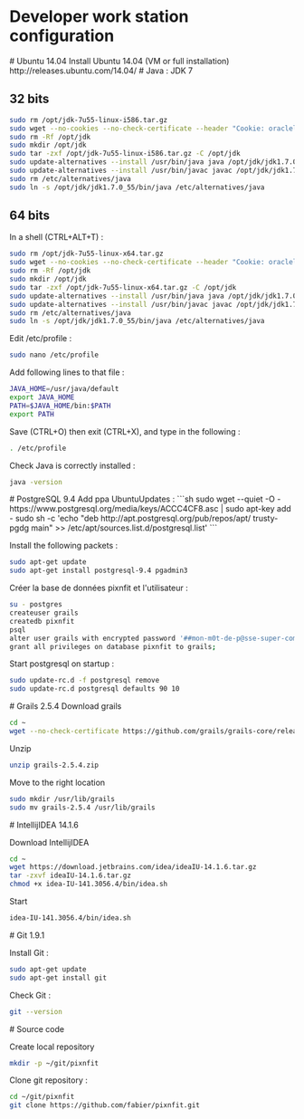 # Developer work station configuration

<a name="ubuntu"/>
# Ubuntu 14.04
Install Ubuntu 14.04 (VM or full installation)
http://releases.ubuntu.com/14.04/

<a name="java"/>
# Java : JDK 7

## 32 bits
```sh
sudo rm /opt/jdk-7u55-linux-i586.tar.gz
sudo wget --no-cookies --no-check-certificate --header "Cookie: oraclelicense=accept-securebackup-cookie" "http://download.oracle.com/otn-pub/java/jdk/7u55-b13/jdk-7u55-linux-i586.tar.gz" -O /opt/jdk-7u55-linux-i586.tar.gz
sudo rm -Rf /opt/jdk
sudo mkdir /opt/jdk
sudo tar -zxf /opt/jdk-7u55-linux-i586.tar.gz -C /opt/jdk
sudo update-alternatives --install /usr/bin/java java /opt/jdk/jdk1.7.0_55/bin/java 100
sudo update-alternatives --install /usr/bin/javac javac /opt/jdk/jdk1.7.0_55/bin/javac 100
sudo rm /etc/alternatives/java
sudo ln -s /opt/jdk/jdk1.7.0_55/bin/java /etc/alternatives/java
```

## 64 bits
In a shell (CTRL+ALT+T) :
```sh
sudo rm /opt/jdk-7u55-linux-x64.tar.gz
sudo wget --no-cookies --no-check-certificate --header "Cookie: oraclelicense=accept-securebackup-cookie" "http://download.oracle.com/otn-pub/java/jdk/7u55-b13/jdk-7u55-linux-x64.tar.gz" -O /opt/jdk-7u55-linux-x64.tar.gz
sudo rm -Rf /opt/jdk
sudo mkdir /opt/jdk
sudo tar -zxf /opt/jdk-7u55-linux-x64.tar.gz -C /opt/jdk
sudo update-alternatives --install /usr/bin/java java /opt/jdk/jdk1.7.0_55/bin/java 100
sudo update-alternatives --install /usr/bin/javac javac /opt/jdk/jdk1.7.0_55/bin/javac 100
sudo rm /etc/alternatives/java
sudo ln -s /opt/jdk/jdk1.7.0_55/bin/java /etc/alternatives/java
```

Edit /etc/profile :
```sh
sudo nano /etc/profile
```

Add following lines to that file :
```sh
JAVA_HOME=/usr/java/default
export JAVA_HOME
PATH=$JAVA_HOME/bin:$PATH
export PATH
```

Save (CTRL+O) then exit (CTRL+X), and type in the following :
```sh
. /etc/profile
```

Check Java is correctly installed :
```sh
java -version
```

<a name="postgresql"/>
# PostgreSQL 9.4
Add ppa UbuntuUpdates :
```sh
sudo wget --quiet -O - https://www.postgresql.org/media/keys/ACCC4CF8.asc | sudo apt-key add -
sudo sh -c 'echo "deb http://apt.postgresql.org/pub/repos/apt/ trusty-pgdg main" >> /etc/apt/sources.list.d/postgresql.list'
```

Install the following packets :
```sh
sudo apt-get update
sudo apt-get install postgresql-9.4 pgadmin3
```

Créer la base de données pixnfit et l'utilisateur :
```sh
su - postgres
createuser grails
createdb pixnfit
psql
alter user grails with encrypted password '##mon-m0t-de-p@sse-super-comp1ique-qu-i1-faut-@-b-s-o-l-u-m-e-n-t-ch@n9er##';
grant all privileges on database pixnfit to grails;
```

Start postgresql on startup :
```sh
sudo update-rc.d -f postgresql remove
sudo update-rc.d postgresql defaults 90 10
```

<a name="grails"/>
# Grails 2.5.4
Download grails

```sh
cd ~
wget --no-check-certificate https://github.com/grails/grails-core/releases/download/v2.5.4/grails-2.5.4.zip
```

Unzip
```sh
unzip grails-2.5.4.zip
```

Move to the right location
```sh
sudo mkdir /usr/lib/grails
sudo mv grails-2.5.4 /usr/lib/grails
```

<a name="intellijidea"/>
# IntellijIDEA 14.1.6

Download IntellijIDEA
```sh
cd ~
wget https://download.jetbrains.com/idea/ideaIU-14.1.6.tar.gz
tar -zxvf ideaIU-14.1.6.tar.gz
chmod +x idea-IU-141.3056.4/bin/idea.sh
```

Start
```sh
idea-IU-141.3056.4/bin/idea.sh
```


<a name="git"/>
# Git 1.9.1

Install Git :
```sh
sudo apt-get update
sudo apt-get install git
```

Check Git :
```sh
git --version
```


<a name="source"/>
# Source code

Create local repository
```sh
mkdir -p ~/git/pixnfit
```

Clone git repository :
```sh
cd ~/git/pixnfit
git clone https://github.com/fabier/pixnfit.git
```
